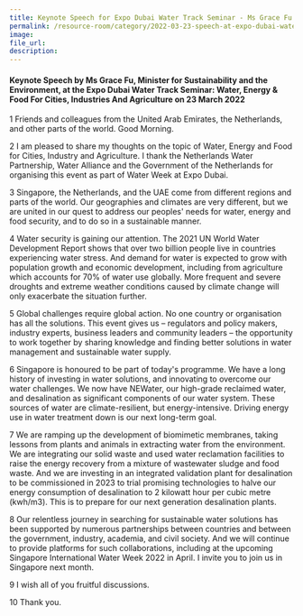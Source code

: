 ```yaml
---  
title: Keynote Speech for Expo Dubai Water Track Seminar - Ms Grace Fu
permalink: /resource-room/category/2022-03-23-speech-at-expo-dubai-water-track-seminar
image:  
file_url:  
description:  
---  
```


#### Keynote Speech by Ms Grace Fu, Minister for Sustainability and the Environment, at the Expo Dubai Water Track Seminar: Water, Energy &amp; Food For Cities, Industries And Agriculture on 23 March 2022

1 Friends and colleagues from the United Arab Emirates, the Netherlands, and other parts of the world. Good Morning.

2 I am pleased to share my thoughts on the topic of Water, Energy and Food for Cities, Industry and Agriculture. I thank the Netherlands Water Partnership, Water Alliance and the Government of the Netherlands for organising this event as part of Water Week at Expo Dubai.

3 Singapore, the Netherlands, and the UAE come from different regions and parts of the world. Our geographies and climates are very different, but we are united in our quest to address our peoples&#39; needs for water, energy and food security, and to do so in a sustainable manner.

4 Water security is gaining our attention. The 2021 UN World Water Development Report shows that over two billion people live in countries experiencing water stress. And demand for water is expected to grow with population growth and economic development, including from agriculture which accounts for 70% of water use globally. More frequent and severe droughts and extreme weather conditions caused by climate change will only exacerbate the situation further.

5 Global challenges require global action. No one country or organisation has all the solutions. This event gives us – regulators and policy makers, industry experts, business leaders and community leaders – the opportunity to work together by sharing knowledge and finding better solutions in water management and sustainable water supply.

6 Singapore is honoured to be part of today&#39;s programme. We have a long history of investing in water solutions, and innovating to overcome our water challenges. We now have NEWater, our high-grade reclaimed water, and desalination as significant components of our water system. These sources of water are climate-resilient, but energy-intensive. Driving energy use in water treatment down is our next long-term goal.

7 We are ramping up the development of biomimetic membranes, taking lessons from plants and animals in extracting water from the environment. We are integrating our solid waste and used water reclamation facilities to raise the energy recovery from a mixture of wastewater sludge and food waste. And we are investing in an integrated validation plant for desalination to be commissioned in 2023 to trial promising technologies to halve our energy consumption of desalination to 2 kilowatt hour per cubic metre (kwh/m3). This is to prepare for our next generation desalination plants.

8 Our relentless journey in searching for sustainable water solutions has been supported by numerous partnerships between countries and between the government, industry, academia, and civil society. And we will continue to provide platforms for such collaborations, including at the upcoming Singapore International Water Week 2022 in April. I invite you to join us in Singapore next month.

9 I wish all of you fruitful discussions.

10 Thank you.
